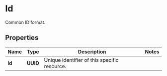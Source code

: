 

# Id

Common ID format.

## Properties

| Name | Type | Description | Notes |
|------------ | ------------- | ------------- | -------------|
|**id** | **UUID** | Unique identifier of this specific resource. |  |




